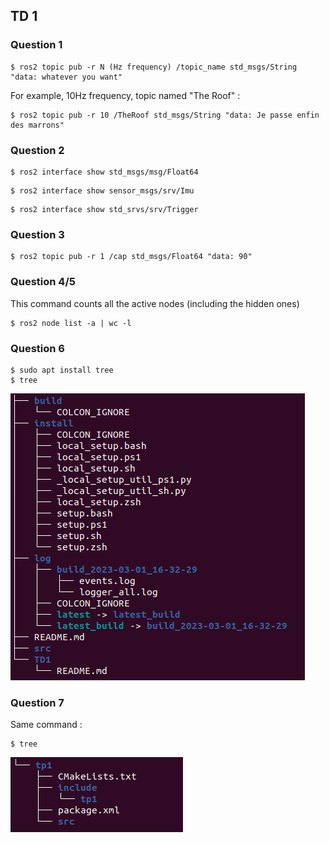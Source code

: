 ## TD 1
### Question 1 
```console
$ ros2 topic pub -r N (Hz frequency) /topic_name std_msgs/String "data: whatever you want"
```
For example, 10Hz frequency, topic named "The Roof" :
```console
$ ros2 topic pub -r 10 /TheRoof std_msgs/String "data: Je passe enfin des marrons"
```
### Question 2
```console
$ ros2 interface show std_msgs/msg/Float64
```
```console
$ ros2 interface show sensor_msgs/srv/Imu
```
```console
$ ros2 interface show std_srvs/srv/Trigger
```
### Question 3
```console
$ ros2 topic pub -r 1 /cap std_msgs/Float64 "data: 90"
```
### Question 4/5
This command counts all the active nodes (including the hidden ones)
```console
$ ros2 node list -a | wc -l
```
### Question 6
```console
$ sudo apt install tree
$ tree
```
![tree](https://github.com/Gougaaate/ROS-2-Adam-GOUX--GATEAU/blob/main/TD1/tree1.png?raw=true)

### Question 7
Same command : 
```console
$ tree
```
![tree](https://github.com/Gougaaate/ROS-2-Adam-GOUX--GATEAU/blob/main/TD1/tree2.png?raw=true)

